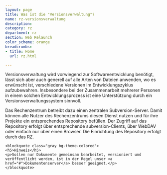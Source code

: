 ```yaml
---
layout: page
title: Was ist die "Versionsverwaltung"?
name: rz-versionsverwaltung
description: 
category: rz
department: rz
section: Web Relaunch
color_scheme: orange
breadcrumbs:
- title: Home
  url: rz.html

---
```

<div class="col-md-9">
	<p>
	Versionsverwaltung wird vorwiegend zur Software­­entwicklung benötigt, lässt sich aber auch generell auf alle Arten von Dateien anwenden, wo es erwünscht ist, verschiedene Versionen im Entwicklungs­­zyklus aufzubewahren. Insbesondere bei der Zusammen­­arbeit mehrerer Personen in einem solchen Entwicklungs­prozess ist eine Unterstützung durch ein Versions­verwaltungs­system sinnvoll.</p>
	<p>
	Das Rechenzentrum betreibt dazu einen zentralen Subversion-Server. Damit können alle Nutzer des Rechen­zentrums diesen Dienst nutzen und für ihre Projekte ein entsprechendes Repository befüllen. Der Zugriff auf das Repository erfolgt über entsprechende subversion-Clients, über WebDAV oder einfach nur über einen Browser. Die Einrichtung des Repository erfolgt durch das RZ.</p>

	<blockquote class="gray bg-theme-colored">
	<h5>Hinweis</h5>
	<p>Sollen nur Dokumente gemeinsam bearbeitet, versioniert und veröffentlicht werden, ist in der Regel unser <a href="#">Dokumentenserver</a> besser geeignet.</p>
	</blockquote>
</div>